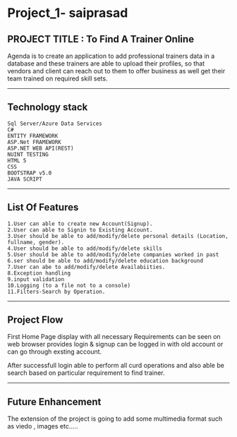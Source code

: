  # Project_1- saiprasad
                    

## PROJECT TITLE : To Find A Trainer Online

Agenda is to create an application to add professional trainers data in a database and these trainers are able to upload their profiles, so that vendors and client can reach out to them to offer business as well get their team trained on required skill sets.


--------------------------------------------------------------------------------------------------------------------------------------
## Technology stack
``` text
Sql Server/Azure Data Services
C#
ENTITY FRAMEWORK
ASP.Net FRAMEWORK
ASP.NET WEB API(REST)
NUINT TESTING
HTML 5
CSS
BOOTSTRAP v5.0
JAVA SCRIPT
```
----------------------------------------------------------------------------------------------------------------------------------------
## List Of Features
```text
1.User can able to create new Account(Signup).
2.User can able to Signin to Existing Account.
3.User should be able to add/modify/delete personal details (Location, fullname, gender).
4.User should be able to add/modify/delete skills
5.User should be able to add/modify/delete companies worked in past
6.ser should be able to add/modify/delete education background
7.User can abe to add/modify/delete Availabiities.
8.Exception handling
9.input validation
10.Logging (to a file not to a console)
11.Filters-Search by Operation.
```
----------------------------------------------------------------------------------------------------------------------------------------


## Project Flow
First Home Page display with all necessary Requirements can be seen on web browser provides login & signup can be logged in with old account
or can go through exsting account.

After successfull login able to perform all curd operations and also able be search based on particular requirement to find trainer.


--------------------------------------------------------------------------------------------------------------------------------------

## Future Enhancement


The extension of the project is going to add some multimedia format such as viedo , images etc.....



